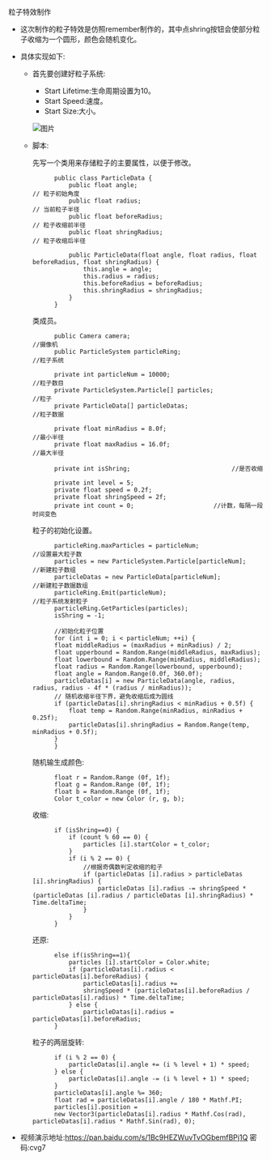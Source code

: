 粒子特效制作

+ 这次制作的粒子特效是仿照remember制作的，其中点shring按钮会使部分粒子收缩为一个圆形，颜色会随机变化。

+ 具体实现如下:

    - 首先要创建好粒子系统:

        + Start Lifetime:生命周期设置为10。
        + Start Speed:速度。
        + Start Size:大小。

        ![图片](https://wx4.sinaimg.cn/mw690/ea3f6ec5gy1frsqbug5toj209z0b1wes.jpg)

    + 脚本:

        先写一个类用来存储粒子的主要属性，以便于修改。

                public class ParticleData {
                    public float angle;                                       // 粒子初始角度
                    public float radius;                                      // 当前粒子半径
                    public float beforeRadius;                                // 粒子收缩前半径
                    public float shringRadius;                                // 粒子收缩后半径

                    public ParticleData(float angle, float radius, float beforeRadius, float shringRadius) {
                        this.angle = angle;
                        this.radius = radius;
                        this.beforeRadius = beforeRadius;
                        this.shringRadius = shringRadius;
                    }
                }

        类成员。

                public Camera camera;                                     //摄像机
                public ParticleSystem particleRing;                       //粒子系统

                private int particleNum = 10000;                          //粒子数目
                private ParticleSystem.Particle[] particles;              //粒子
                private ParticleData[] particleDatas;                     //粒子数据

                private float minRadius = 8.0f;                           //最小半径
                private float maxRadius = 16.0f;                          //最大半径

                private int isShring;                            //是否收缩

                private int level = 5;
                private float speed = 0.2f;
                private float shringSpeed = 2f;
                private int count = 0;						//计数，每隔一段时间变色


        粒子的初始化设置。

                particleRing.maxParticles = particleNum;                //设置最大粒子数
                particles = new ParticleSystem.Particle[particleNum];   //新建粒子数组
                particleDatas = new ParticleData[particleNum];          //新建粒子数据数组
                particleRing.Emit(particleNum);                         //粒子系统发射粒子
                particleRing.GetParticles(particles);
                isShring = -1;

                //初始化粒子位置
                for (int i = 0; i < particleNum; ++i) {
                float middleRadius = (maxRadius + minRadius) / 2;
                float upperbound = Random.Range(middleRadius, maxRadius);
                float lowerbound = Random.Range(minRadius, middleRadius);
                float radius = Random.Range(lowerbound, upperbound);
                float angle = Random.Range(0.0f, 360.0f);
                particleDatas[i] = new ParticleData(angle, radius, radius, radius - 4f * (radius / minRadius));
                // 随机收缩半径下界，避免收缩后成为圆线
                if (particleDatas[i].shringRadius < minRadius + 0.5f) {
                    float temp = Random.Range(minRadius, minRadius + 0.25f);
                    particleDatas[i].shringRadius = Random.Range(temp, minRadius + 0.5f);
                }
                }

        随机输生成颜色:

                float r = Random.Range (0f, 1f);
		        float g = Random.Range (0f, 1f);
		        float b = Random.Range (0f, 1f);
		        Color t_color = new Color (r, g, b);

        收缩:

                if (isShring==0) {
                    if (count % 60 == 0) {
                        particles [i].startColor = t_color;
                    }
                    if (i % 2 == 0) {
                        //根据奇偶数判定收缩的粒子
                        if (particleDatas [i].radius > particleDatas [i].shringRadius) {
                            particleDatas [i].radius -= shringSpeed * (particleDatas [i].radius / particleDatas [i].shringRadius) * Time.deltaTime;
                        }
                    }
                } 
        
        还原:

                else if(isShring==1){
				    particles [i].startColor = Color.white;		
                    if (particleDatas[i].radius < particleDatas[i].beforeRadius) {
                        particleDatas[i].radius +=
                        shringSpeed * (particleDatas[i].beforeRadius / particleDatas[i].radius) * Time.deltaTime;
                    } else {
                        particleDatas[i].radius = particleDatas[i].beforeRadius;
                }

        粒子的两层旋转:

                if (i % 2 == 0) {
                    particleDatas[i].angle += (i % level + 1) * speed;
                } else {
                    particleDatas[i].angle -= (i % level + 1) * speed;
                }
                particleDatas[i].angle %= 360;
                float rad = particleDatas[i].angle / 180 * Mathf.PI;
                particles[i].position =
                new Vector3(particleDatas[i].radius * Mathf.Cos(rad), particleDatas[i].radius * Mathf.Sin(rad), 0);

+ 视频演示地址:https://pan.baidu.com/s/1Bc9HEZWuvTvOGbemfBPj1Q 密码:cvg7



